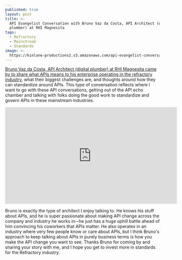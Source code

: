 ```yaml
---
published: true
layout: post
title: >-
  API Evangelist Conversation with Bruno Vaz da Costa, API Architect (digital
  plumber) at RHI Magnesita
tags:
  - Refractory
  - Mainstream
  - Standards
image: >-
  https://kinlane-productions2.s3.amazonaws.com/api-evangelist-conversations/api-evangelist-conversations.jpg
---
```

[Bruno Vaz da Costa, API Architect (digital plumber) at RHI Magnesita came by to share what APIs means to his enterprise operating in the refractory industry](https://conversations.apievangelist.com/sessions/2024-09-26-bruno-vaz-da-costa-api-architect-digital-plumber-at-rhi-magnesita.html), what their biggest challenges are, and thoughts around how they can standardize around APIs. This type of conversation reflects where I want to go with these API conversations, getting out of the API echo chamber and talking with folks doing the good work to standardize and govern APIs in these mainstream industries.

<center><iframe width="560" height="315" src="https://www.youtube.com/embed/PJklPxKmypE?si=auwfTwN3nfXsdafx" title="YouTube video player" frameborder="0" allow="accelerometer; autoplay; clipboard-write; encrypted-media; gyroscope; picture-in-picture; web-share" referrerpolicy="strict-origin-when-cross-origin" allowfullscreen></iframe></center>

Bruno is exactly the type of architect I enjoy talking to. He knows his stuff about APIs, and he is super passionate about making API change across the company and industry he works in--he just has a huge uphill battle ahead of him convincing his coworkers that APIs matter. He also operates in an industry where very few people know or care about APIs, but I think Bruno's approach to keep talking about APIs in purely business terms is how you make the API change you want to see. Thanks Bruno for coming by and sharing your story with me, and I hope you get to invest more in standards for the Refractory industry.

